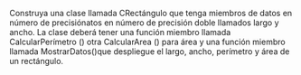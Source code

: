 Construya una clase llamada CRectángulo que tenga miembros de datos en número de precisiónatos en número de precisión
doble llamados largo y ancho.
 La clase deberá tener una función miembro llamada CalcularPerímetro () otra CalcularArea () para área y una función miembro llamada MostrarDatos()que despliegue el largo, ancho, perímetro y área de un rectángulo.